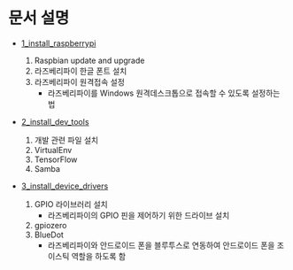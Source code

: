 # 문서 설명
  * [1_install_raspberrypi](1_install_raspberrypi.md)
    1. Raspbian update and upgrade
    2. 라즈베리파이 한글 폰트 설치
    3. 라즈베리파이 원격접속 설정
       * 라즈베리파이를 Windows 원격데스크톱으로 접속할 수 있도록 설정하는 법

  * [2_install_dev_tools](2_install_dev_tools.md)
    1. 개발 관련 파일 설치
    2. VirtualEnv
    3. TensorFlow
    4. Samba

  * [3_install_device_drivers](3_install_device_drivers.md)
    1. GPIO 라이브러리 설치
       * 라즈베리파이의 GPIO 핀을 제어하기 위한 드라이브 설치
    2. gpiozero
    3. BlueDot
       * 라즈베리파이와 안드로이드 폰을 블루투스로 연동하여 안드로이드 폰을 조이스틱 역할을 하도록 함
